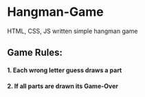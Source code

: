 # Hangman-Game
HTML, CSS, JS written simple hangman game
## Game Rules:
#### 1. Each wrong letter guess draws a part
#### 2. If all parts are drawn its Game-Over
